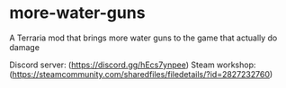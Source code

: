 # more-water-guns
A Terraria mod that brings more water guns to the game that actually do damage

Discord server: (https://discord.gg/hEcs7ynpee)
Steam workshop: (https://steamcommunity.com/sharedfiles/filedetails/?id=2827232760)
